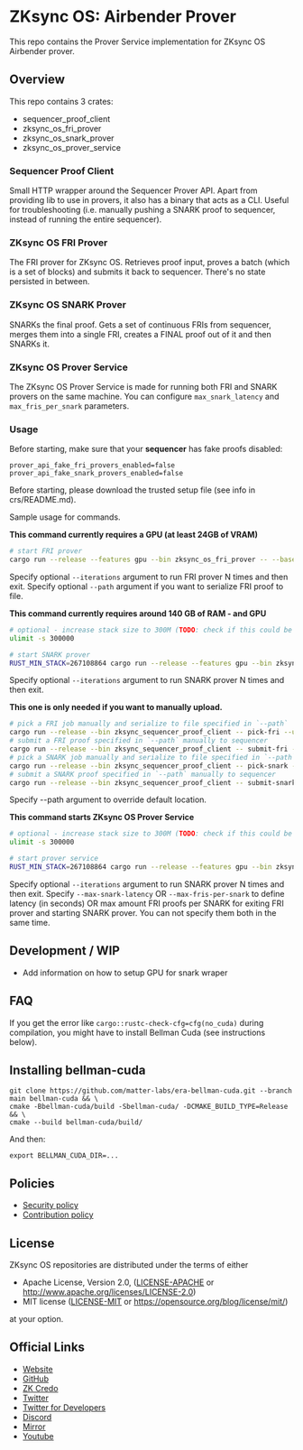 # ZKsync OS: Airbender Prover
This repo contains the Prover Service implementation for ZKsync OS Airbender prover.

## Overview

This repo contains 3 crates:
- sequencer_proof_client
- zksync_os_fri_prover
- zksync_os_snark_prover
- zksync_os_prover_service

### Sequencer Proof Client

Small HTTP wrapper around the Sequencer Prover API. 
Apart from providing lib to use in provers, it also has a binary that acts as a CLI.
Useful for troubleshooting (i.e. manually pushing a SNARK proof to sequencer, instead of running the entire sequencer).

### ZKsync OS FRI Prover

The FRI prover for ZKsync OS. Retrieves proof input, proves a batch (which is a set of blocks) and submits it back to sequencer.
There's no state persisted in between.

### ZKsync OS SNARK Prover

SNARKs the final proof. Gets a set of continuous FRIs from sequencer, merges them into a single FRI, creates a FINAL proof out of it and then SNARKs it.

### ZKsync OS Prover Service

The ZKsync OS Prover Service is made for running both FRI and SNARK provers on the same machine. You can configure `max_snark_latency` and `max_fris_per_snark` parameters.

### Usage


Before starting, make sure that your **sequencer** has fake proofs disabled:

```
prover_api_fake_fri_provers_enabled=false prover_api_fake_snark_provers_enabled=false
```

Before starting, please download the trusted setup file (see info in crs/README.md).



Sample usage for commands.

**This command currently requires a GPU (at least 24GB of VRAM)**

```bash
# start FRI prover
cargo run --release --features gpu --bin zksync_os_fri_prover -- --base-url http://localhost:3124 --app-bin-path ./multiblock_batch.bin --path ./output/fri_proof.json
```
Specify optional `--iterations` argument to run FRI prover N times and then exit.
Specify optional `--path` argument if you want to serialize FRI proof to file.

**This command currently requires around 140 GB of RAM - and GPU**

```bash
# optional - increase stack size to 300M (TODO: check if this could be lower)
ulimit -s 300000

# start SNARK prover
RUST_MIN_STACK=267108864 cargo run --release --features gpu --bin zksync_os_snark_prover -- run-prover --sequencer-url http://localhost:3124 --binary-path ./multiblock_batch.bin --trusted-setup-file crs/setup_compact.key --output-dir ./outputs
```
Specify optional `--iterations` argument to run SNARK prover N times and then exit.

**This one is only needed if you want to manually upload.**

```bash
# pick a FRI job manually and serialize to file specified in `--path`
cargo run --release --bin zksync_sequencer_proof_client -- pick-fri --url http://localhost:3124 --path "./fri_job.json"
# submit a FRI proof specified in `--path` manually to sequencer
cargo run --release --bin zksync_sequencer_proof_client -- submit-fri --block-number 1 --url http://localhost:3124 --path "./fri_proof.json"
# pick a SNARK job manually and serialize to file specified in `--path`
cargo run --release --bin zksync_sequencer_proof_client -- pick-snark --url http://localhost:3124 --path "./snark_job.json"
# submit a SNARK proof specified in `--path` manually to sequencer
cargo run --release --bin zksync_sequencer_proof_client -- submit-snark --from-block-number 1 --to-block-number 2 --url http://localhost:3124 --path "./snark_proof.json"
```
Specify --path argument to override default location.

**This command starts ZKsync OS Prover Service**

```bash
# optional - increase stack size to 300M (TODO: check if this could be lower)
ulimit -s 300000

# start prover service
RUST_MIN_STACK=267108864 cargo run --release --features gpu --bin zksync_os_prover_service -- --base-url http://localhost:3124 --app-bin-path ./multiblock_batch.bin --trusted-setup-file crs/setup_compact.key --output-dir ./outputs --max-snark-latency 3600
```
Specify optional `--iterations` argument to run SNARK prover N times and then exit.
Specify `--max-snark-latency` OR `--max-fris-per-snark` to define latency (in seconds) OR max amount FRI proofs per SNARK for exiting FRI prover and starting SNARK prover. You can not specify them both in the same time.


## Development / WIP

* Add information on how to setup GPU for snark wraper


## FAQ

If you get the error like `cargo::rustc-check-cfg=cfg(no_cuda)` during compilation, you might have to install
Bellman Cuda (see instructions below).


## Installing bellman-cuda


```shell
git clone https://github.com/matter-labs/era-bellman-cuda.git --branch main bellman-cuda && \
cmake -Bbellman-cuda/build -Sbellman-cuda/ -DCMAKE_BUILD_TYPE=Release && \
cmake --build bellman-cuda/build/
```

And then:

```shell
export BELLMAN_CUDA_DIR=...
```



## Policies

- [Security policy](SECURITY.md)
- [Contribution policy](CONTRIBUTING.md)

## License

ZKsync OS repositories are distributed under the terms of either

- Apache License, Version 2.0, ([LICENSE-APACHE](LICENSE-APACHE) or <http://www.apache.org/licenses/LICENSE-2.0>)
- MIT license ([LICENSE-MIT](LICENSE-MIT) or <https://opensource.org/blog/license/mit/>)

at your option.

## Official Links

- [Website](https://zksync.io/)
- [GitHub](https://github.com/matter-labs)
- [ZK Credo](https://github.com/zksync/credo)
- [Twitter](https://twitter.com/zksync)
- [Twitter for Developers](https://twitter.com/zkSyncDevs)
- [Discord](https://join.zksync.dev/)
- [Mirror](https://zksync.mirror.xyz/)
- [Youtube](https://www.youtube.com/@zkSync-era)